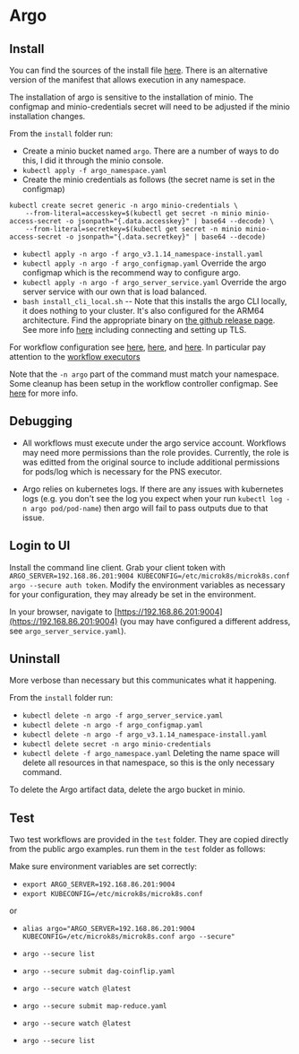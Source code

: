 # Argo

## Install

You can find the sources of the install file [here](https://github.com/argoproj/argo-workflows/releases/tag/v3.1.14). There is an alternative version of the manifest that allows execution in any namespace.

The installation of argo is sensitive to the installation of minio. The configmap and minio-credentials secret will need to be adjusted if the minio installation changes.

From the `install` folder run:
- Create a minio bucket named `argo`. There are a number of ways to do this, I did it through the minio console.
- `kubectl apply -f argo_namespace.yaml`
- Create the minio credentials as follows (the secret name is set in the configmap)

```
kubectl create secret generic -n argo minio-credentials \
    --from-literal=accesskey=$(kubectl get secret -n minio minio-access-secret -o jsonpath="{.data.accesskey}" | base64 --decode) \
    --from-literal=secretkey=$(kubectl get secret -n minio minio-access-secret -o jsonpath="{.data.secretkey}" | base64 --decode)
```

- `kubectl apply -n argo -f argo_v3.1.14_namespace-install.yaml`
- `kubectl apply -n argo -f argo_configmap.yaml` Override the argo configmap which is the recommend way to configure argo.
- `kubectl apply -n argo -f argo_server_service.yaml` Override the argo server service with our own that is load balanced.
- `bash install_cli_local.sh`  -- Note that this installs the argo CLI locally, it does nothing to your cluster. It's also configured for the ARM64 architecture. Find the appropriate binary on [the github release page](https://github.com/argoproj/argo-workflows/releases/tag/v3.1.14). See more info [here](https://argoproj.github.io/argo-workflows/cli/) including connecting and setting up TLS.

For workflow configuration see [here](https://argoproj.github.io/argo-workflows/configure-artifact-repository/), [here](https://argoproj.github.io/argo-workflows/workflow-controller-configmap/), and [here](https://argoproj.github.io/argo-workflows/workflow-controller-configmap.yaml). In particular pay attention to the [workflow executors](https://argoproj.github.io/argo-workflows/workflow-executors)

Note that the `-n argo` part of the command must match your namespace.
Some cleanup has been setup in the workflow controller configmap. See [here](https://argoproj.github.io/argo-workflows/cost-optimisation/) for more info.

## Debugging

- All workflows must execute under the argo service account. Workflows may need more permissions than the role provides. Currently, the role is was editted from the original source to include additional permissions for pods/log which is necessary for the PNS executor.

- Argo relies on kubernetes logs. If there are any issues with kubernetes logs (e.g. you don't see the log you expect when your run `kubectl log -n argo pod/pod-name`) then argo will fail to pass outputs due to that issue.

## Login to UI

Install the command line client. Grab your client token with `ARGO_SERVER=192.168.86.201:9004 KUBECONFIG=/etc/microk8s/microk8s.conf argo --secure auth token`. Modify the environment variables as necessary for your configuration, they may already be set in the environment.

In your browser, navigate to [https://192.168.86.201:9004](https://192.168.86.201:9004) (you may have configured a different address, see `argo_server_service.yaml`).

## Uninstall

More verbose than necessary but this communicates what it happening.

From the `install` folder run:
- `kubectl delete -n argo -f argo_server_service.yaml`
- `kubectl delete -n argo -f argo_configmap.yaml`
- `kubectl delete -n argo -f argo_v3.1.14_namespace-install.yaml`
- `kubectl delete secret -n argo minio-credentials`
- `kubectl delete -f argo_namespace.yaml` Deleting the name space will delete all resources in that namespace, so this is the only necessary command.

To delete the Argo artifact data, delete the argo bucket in minio.

## Test

Two test workflows are provided in the `test` folder. They are copied directly from the public argo examples. run them in the `test` folder as follows:

Make sure environment variables are set correctly:

- `export ARGO_SERVER=192.168.86.201:9004`
- `export KUBECONFIG=/etc/microk8s/microk8s.conf`

or

- `alias argo="ARGO_SERVER=192.168.86.201:9004 KUBECONFIG=/etc/microk8s/microk8s.conf argo --secure"`

- `argo --secure list`
- `argo --secure submit dag-coinflip.yaml`
- `argo --secure watch @latest`
- `argo --secure submit map-reduce.yaml`
- `argo --secure watch @latest`
- `argo --secure list`
